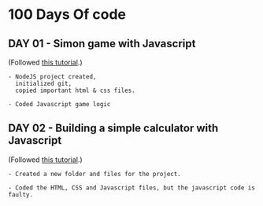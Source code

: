 # 100 Days Of code

## DAY 01 - Simon game with Javascript
(Followed [this tutorial](https://youtu.be/n_ec3eowFLQ).)

```
- NodeJS project created, 
  initialized git,
  copied important html & css files.

- Coded Javascript game logic
```

## DAY 02 - Building a simple calculator with Javascript
(Followed [this tutorial](https://youtu.be/HQCLzqhiT2w).)
```
- Created a new folder and files for the project.

- Coded the HTML, CSS and Javascript files, but the javascript code is faulty.
```